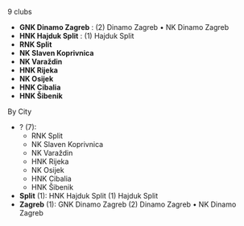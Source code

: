 9 clubs

- **GNK Dinamo Zagreb** : (2) Dinamo Zagreb • NK Dinamo Zagreb
- **HNK Hajduk Split** : (1) Hajduk Split
- **RNK Split**
- **NK Slaven Koprivnica**
- **NK Varaždin**
- **HNK Rijeka**
- **NK Osijek**
- **HNK Cibalia**
- **HNK Šibenik**




By City

- ? (7): 
  - RNK Split 
  - NK Slaven Koprivnica 
  - NK Varaždin 
  - HNK Rijeka 
  - NK Osijek 
  - HNK Cibalia 
  - HNK Šibenik 
- **Split** (1): HNK Hajduk Split  (1) Hajduk Split
- **Zagreb** (1): GNK Dinamo Zagreb  (2) Dinamo Zagreb • NK Dinamo Zagreb


